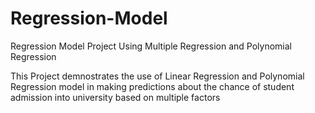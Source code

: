 # Regression-Model
Regression Model Project Using Multiple Regression and Polynomial Regression


This Project demnostrates the use of Linear Regression and Polynomial Regression model in making predictions about the chance of student admission into university based on multiple factors


